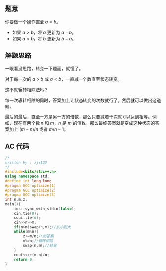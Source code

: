 ## 题意
你要做一个操作直至 $a=b$。

* 如果 $a>b$，将 $a$ 更新为 $a-b$。
* 如果 $a<b$，将 $b$ 更新为 $b-a$。
## 解题思路
一眼看没思路，转变一下题面，就懂了。

对于每一次的 $a>b$ 或 $a<b$，一直减一个数直至状态转变。

这不就辗转相除法吗？

每一次辗转相除的同时，答案加上让状态转变的次数就行了。然后就可以做出这道题。

最后的最后，直至一方是另一方的倍数，那么只要减若干次就可以达到相等。例如，现在有两个数 $n$ 和 $m$，$n$ 是 $m$ 的倍数。那么最终答案就是变成这种状态的答案加上 $(m-n)/n$ 或者 $m/n-1$。
## AC 代码
```cpp
/*
written by : zjs123
*/
#include<bits/stdc++.h>
using namespace std;
#define int long long  
#pragma GCC optimize(1)
#pragma GCC optimize(2)
#pragma GCC optimize(3)
int n,m,z;
main(){
    ios::sync_with_stdio(false);
    cin.tie(0);
    cout.tie(0);
    cin>>n>>m;
    if(n>m)swap(n,m);//从小到大
    while(m%n){
        z+=m/n;//加答案
        m%=n;//辗转相除
        swap(n,m);//转变
    }
    cout<<z+(m-n)/n;
    return 0;
}

```